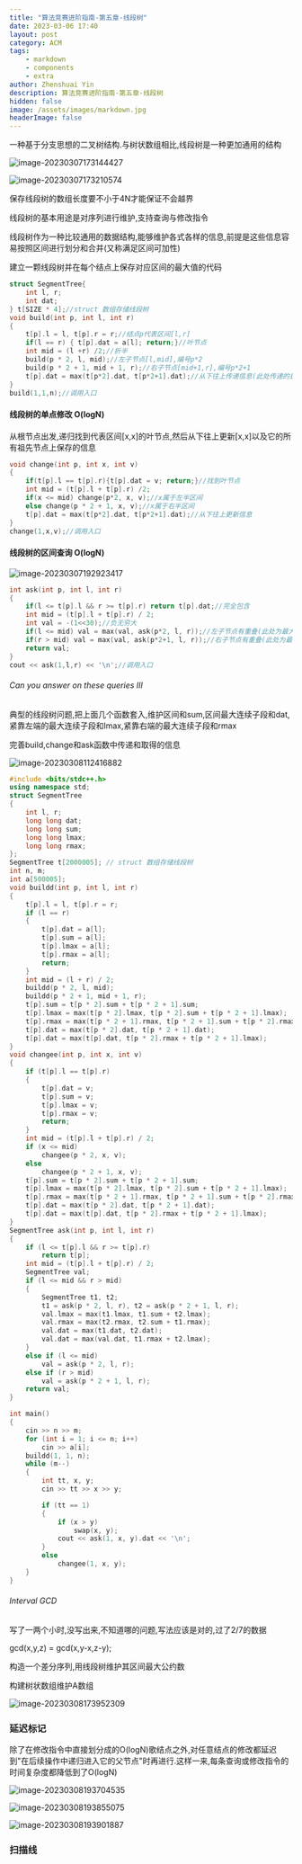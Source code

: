 ```yaml
---
title: "算法竞赛进阶指南-第五章-线段树"
date: 2023-03-06 17:40
layout: post
category: ACM
tags:
    - markdown
    - components
    - extra
author: Zhenshuai Yin
description: 算法竞赛进阶指南-第五章-线段树
hidden: false
image: /assets/images/markdown.jpg
headerImage: false
---
```


一种基于分支思想的二叉树结构.与树状数组相比,线段树是一种更加通用的结构

![image-20230307173144427](../../../AppData/Roaming/Typora/typora-user-images/image-20230307173144427.png)

![image-20230307173210574](../../../AppData/Roaming/Typora/typora-user-images/image-20230307173210574.png)

保存线段树的数组长度要不小于4N才能保证不会越界

线段树的基本用途是对序列进行维护,支持查询与修改指令

线段树作为一种比较通用的数据结构,能够维护各式各样的信息,前提是这些信息容易按照区间进行划分和合并(又称满足区间可加性)

建立一颗线段树并在每个结点上保存对应区间的最大值的代码

```c++
struct SegmentTree{
    int l, r;
    int dat;
} t[SIZE * 4];//struct 数组存储线段树
void build(int p, int l, int r)
{
    t[p].l = l, t[p].r = r;//结点p代表区间[l,r]
    if(l == r) { t[p].dat = a[l]; return;}//叶节点
    int mid = (l +r) /2;//折半
    build(p * 2, l, mid);//左子节点[l,mid],编号p*2
    build(p * 2 + 1, mid + 1, r);//右子节点[mid+1,r],编号p*2+1
    t[p].dat = max(t[p*2].dat, t[p*2+1].dat);//从下往上传递信息(此处传递的是最大值信息,具体可根据问题修改)
}
build(1,1,n);//调用入口
```

#### 线段树的单点修改 O(logN)

从根节点出发,递归找到代表区间[x,x]的叶节点,然后从下往上更新[x,x]以及它的所有祖先节点上保存的信息

```c++
void change(int p, int x, int v)
{
    if(t[p].l == t[p].r){t[p].dat = v; return;}//找到叶节点
    int mid = (t[p].l + t[p].r) /2;
    if(x <= mid) change(p*2, x, v);//x属于左半区间
    else change(p * 2 + 1, x, v);//x属于右半区间
    t[p].dat = max(t[p*2].dat, t[p*2+1].dat);//从下往上更新信息
}
change(1,x,v);//调用入口
```

#### 线段树的区间查询 O(logN)

![image-20230307192923417](../../../AppData/Roaming/Typora/typora-user-images/image-20230307192923417.png)

```c++
int ask(int p, int l, int r)
{
    if(l <= t[p].l && r >= t[p].r) return t[p].dat;//完全包含
    int mid = (t[p].l + t[p].r) / 2;
    int val = -(1<<30);//负无穷大
    if(l <= mid) val = max(val, ask(p*2, l, r));//左子节点有重叠(此处为最大值信息)
    if(r > mid) val = max(val, ask(p*2+1, l, r));//右子节点有重叠(此处为最大值信息)
    return val;
}
cout << ask(1,l,r) << '\n';//调用入口
```

###### Can you answer on these queries III

典型的线段树问题,把上面几个函数套入,维护区间和sum,区间最大连续子段和dat,紧靠左端的最大连续子段和lmax,紧靠右端的最大连续子段和rmax

完善build,change和ask函数中传递和取得的信息

![image-20230308112416882](../../../AppData/Roaming/Typora/typora-user-images/image-20230308112416882.png)

```c++
#include <bits/stdc++.h>
using namespace std;
struct SegmentTree
{
    int l, r;
    long long dat;
    long long sum;
    long long lmax;
    long long rmax;
};
SegmentTree t[2000005]; // struct 数组存储线段树
int n, m;
int a[500005];
void buildd(int p, int l, int r)
{
    t[p].l = l, t[p].r = r;
    if (l == r)
    {
        t[p].dat = a[l];
        t[p].sum = a[l];
        t[p].lmax = a[l];
        t[p].rmax = a[l];
        return;
    }
    int mid = (l + r) / 2;
    buildd(p * 2, l, mid);
    buildd(p * 2 + 1, mid + 1, r);
    t[p].sum = t[p * 2].sum + t[p * 2 + 1].sum;
    t[p].lmax = max(t[p * 2].lmax, t[p * 2].sum + t[p * 2 + 1].lmax);
    t[p].rmax = max(t[p * 2 + 1].rmax, t[p * 2 + 1].sum + t[p * 2].rmax);
    t[p].dat = max(t[p * 2].dat, t[p * 2 + 1].dat);
    t[p].dat = max(t[p].dat, t[p * 2].rmax + t[p * 2 + 1].lmax);
}
void changee(int p, int x, int v)
{
    if (t[p].l == t[p].r)
    {
        t[p].dat = v;
        t[p].sum = v;
        t[p].lmax = v;
        t[p].rmax = v;
        return;
    }
    int mid = (t[p].l + t[p].r) / 2;
    if (x <= mid)
        changee(p * 2, x, v);
    else
        changee(p * 2 + 1, x, v);
    t[p].sum = t[p * 2].sum + t[p * 2 + 1].sum;
    t[p].lmax = max(t[p * 2].lmax, t[p * 2].sum + t[p * 2 + 1].lmax);
    t[p].rmax = max(t[p * 2 + 1].rmax, t[p * 2 + 1].sum + t[p * 2].rmax);
    t[p].dat = max(t[p * 2].dat, t[p * 2 + 1].dat);
    t[p].dat = max(t[p].dat, t[p * 2].rmax + t[p * 2 + 1].lmax);
}
SegmentTree ask(int p, int l, int r)
{
    if (l <= t[p].l && r >= t[p].r)
        return t[p];
    int mid = (t[p].l + t[p].r) / 2;
    SegmentTree val;
    if (l <= mid && r > mid)
    {
        SegmentTree t1, t2;
        t1 = ask(p * 2, l, r), t2 = ask(p * 2 + 1, l, r);
        val.lmax = max(t1.lmax, t1.sum + t2.lmax);
        val.rmax = max(t2.rmax, t2.sum + t1.rmax);
        val.dat = max(t1.dat, t2.dat);
        val.dat = max(val.dat, t1.rmax + t2.lmax);
    }
    else if (l <= mid)
        val = ask(p * 2, l, r);
    else if (r > mid)
        val = ask(p * 2 + 1, l, r);
    return val;
}

int main()
{
    cin >> n >> m;
    for (int i = 1; i <= n; i++)
        cin >> a[i];
    buildd(1, 1, n);
    while (m--)
    {
        int tt, x, y;
        cin >> tt >> x >> y;

        if (tt == 1)
        {
            if (x > y)
                swap(x, y);
            cout << ask(1, x, y).dat << '\n';
        }
        else
            changee(1, x, y);
    }
}
```

###### Interval GCD

写了一两个小时,没写出来,不知道哪的问题,写法应该是对的,过了2/7的数据

gcd(x,y,z) = gcd(x,y-x,z-y);

构造一个差分序列,用线段树维护其区间最大公约数

构建树状数组维护A数组

![image-20230308173952309](https://gitee.com/yzs1/picture/raw/master/Typora-Images/20230308173953.png)

### 延迟标记

除了在修改指令中直接划分成的O(logN)歌结点之外,对任意结点的修改都延迟到"在后续操作中递归进入它的父节点"时再进行.这样一来,每条查询或修改指令的时间复杂度都降低到了O(logN)

![image-20230308193704535](../../../AppData/Roaming/Typora/typora-user-images/image-20230308193704535.png)

![image-20230308193855075](../../../AppData/Roaming/Typora/typora-user-images/image-20230308193855075.png)

![image-20230308193901887](../../../AppData/Roaming/Typora/typora-user-images/image-20230308193901887.png)

### 扫描线

